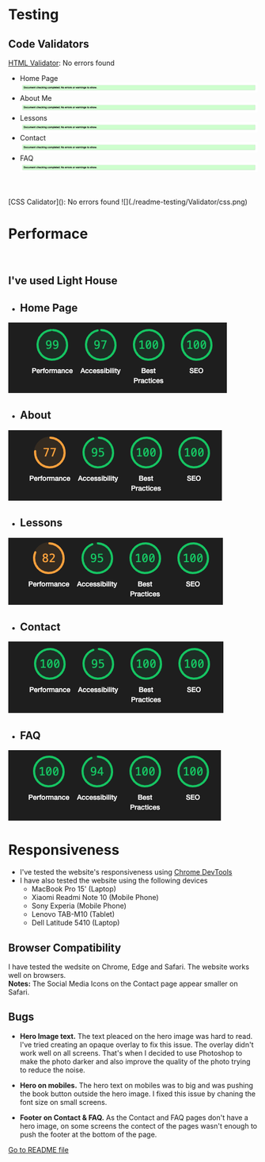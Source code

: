 # **Testing**

## Code Validators
[HTML Validator](https://validator.w3.org/): No errors found

- Home Page ![](./readme-testing/Validator/home-validator.png)
- About Me ![](./readme-testing/Validator/about-validator.png)
- Lessons ![](./readme-testing/Validator/lessons-validator.png)
- Contact ![](./readme-testing/Validator/contact-validator.png)
- FAQ ![](./readme-testing/Validator/faq-validator.png)
<br>
<br>
 [CSS Calidator](): No errors found 
 ![](./readme-testing/Validator/css.png)


# **Performace**
<br>

## I've used **Light House**

- ## Home Page 
![](./readme-testing/LightHouse/home.png) 
- ## About 
![](./readme-testing/LightHouse/aboutme.png)
- ## Lessons
![](./readme-testing/LightHouse/lessons.png)
- ## Contact 
![](./readme-testing/LightHouse/contact.png)
- ## FAQ
![](./readme-testing/LightHouse/FAQ.png) 

# **Responsiveness**
- I've tested the website's responsiveness using [Chrome DevTools](https://developer.chrome.com/docs/devtools/)
- I have also tested the website using the following devices 
  - MacBook Pro 15' (Laptop)
  - Xiaomi Readmi Note 10 (Mobile Phone)
  - Sony Experia (Mobile Phone)
  - Lenovo TAB-M10 (Tablet)
  - Dell Latitude 5410 (Laptop)

## **Browser Compatibility**
I have tested the wedsite on Chrome, Edge and Safari. The website works well on browsers. <br>
**Notes:** The Social Media Icons on the Contact page appear smaller on Safari.

## Bugs 
- **Hero Image text.** The text pleaced on the hero image was hard to read. I've tried creating an opaque overlay to fix this issue. The overlay didn't work well on all screens. That's when I decided to use Photoshop to make the photo darker and also improve the quality of the photo trying to reduce the noise.

- **Hero on mobiles.** The hero text on mobiles was to big and was pushing the book button outside the hero image. I fixed this issue by chaning the font size on small screens. 

- **Footer on Contact & FAQ.** As the Contact and FAQ pages don't have a hero image, on some screens the contect of the pages wasn't enough to push the footer at the bottom of the page.  

[Go to README file](README.md)